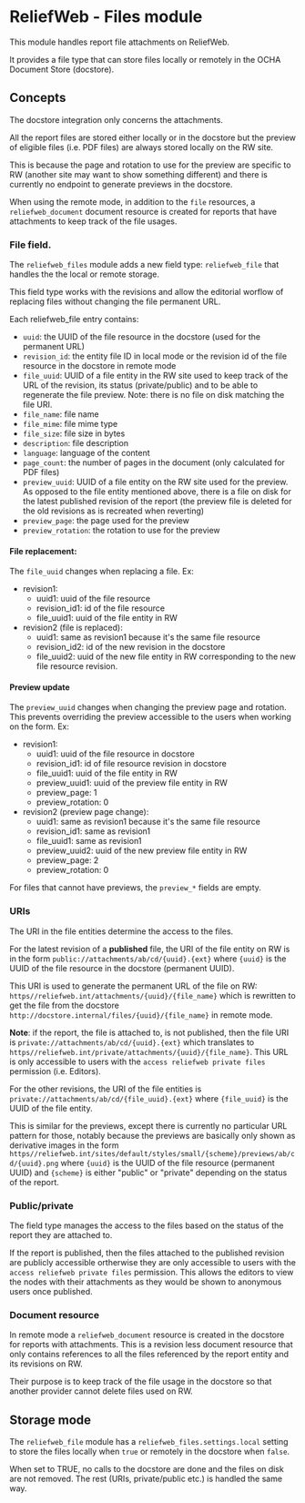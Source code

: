 ReliefWeb - Files module
========================

This module handles report file attachments on ReliefWeb.

It provides a file type that can store files locally or remotely in the OCHA Document Store (docstore).

## Concepts

The docstore integration only concerns the attachments.

All the report files are stored either locally or in the docstore but the preview of eligible files (i.e. PDF files) are always stored locally on the RW site.

This is because the page and rotation to use for the preview are specific to RW (another site may want to show something different) and there is currently no endpoint to generate previews in the docstore.

When using the remote mode, in addition to the `file` resources, a `reliefweb_document` document resource is created for reports that have attachments to keep track of the file usages.

### File field.

The `reliefweb_files` module adds a new field type: `reliefweb_file` that handles the the local or remote storage.

This field type works with the revisions and allow the editorial worflow of replacing files without changing the file permanent URL.

Each reliefweb_file entry contains:

- `uuid`: the UUID of the file resource in the docstore (used for the permanent URL)
- `revision_id`: the entity file ID in local mode or the revision id of the file resource in the docstore in remote mode
- `file_uuid`: UUID of a file entity in the RW site used to keep track of the URL of the revision, its status (private/public) and to be able to regenerate the file preview. Note: there is no file on disk matching the file URI.
- `file_name`: file name
- `file_mime`: file mime type
- `file_size`: file size in bytes
- `description`: file description
- `language`: language of the content
- `page_count`: the number of pages in the document (only calculated for PDF files)
- `preview_uuid`: UUID of a file entity on the RW site used for the preview. As opposed to the file entity mentioned above, there is a file on disk for the latest published revision of the report (the preview file is deleted for the old revisions as is recreated when reverting)
- `preview_page`: the page used for the preview
- `preview_rotation`:  the rotation to use for the preview

#### File replacement:

The `file_uuid` changes when replacing a file. Ex:

- revision1:
  - uuid1: uuid of the file resource
  - revision_id1: id of the file resource
  - file_uuid1: uuid of the file entity in RW
- revision2 (file is replaced):
  - uuid1: same as revision1 because it's the same file resource
  - revision_id2: id of the new revision in the docstore
  - file_uuid2: uuid of the new file entity in RW corresponding to the new file resource revision.

#### Preview update

The `preview_uuid` changes when changing the preview page and rotation. This prevents overriding the preview accessible to the users when working on the form. Ex:

- revision1:
  - uuid1: uuid of the file resource in docstore
  - revision_id1: id of file resource revision in docstore
  - file_uuid1: uuid of the file entity in RW
  - preview_uuid1: uuid of the preview file entity in RW
  - preview_page: 1
  - preview_rotation: 0
- revision2 (preview page change):
  - uuid1: same as revision1 because it's the same file resource
  - revision_id1: same as revision1
  - file_uuid1: same as revision1
  - preview_uuid2: uuid of the new preview file entity in RW
  - preview_page: 2
  - preview_rotation: 0

For files that cannot have previews, the `preview_*` fields are empty.

### URIs

The URI in the file entities determine the access to the files.

For the latest revision of a **published** file, the URI of the file entity on RW is in the form `public://attachments/ab/cd/{uuid}.{ext}` where `{uuid}` is the UUID of the file resource in the docstore (permanent UUID).

This URI is used to generate the permanent URL of the file on RW: `https//reliefweb.int/attachments/{uuid}/{file_name}` which is rewritten to get the file from the docstore `http://docstore.internal/files/{uuid}/{file_name}` in remote mode.

**Note**: if the report, the file is attached to, is not published, then the file URI is `private://attachments/ab/cd/{uuid}.{ext}` which translates to `https//reliefweb.int/private/attachments/{uuid}/{file_name}`. This URL is only accessible to users with the `access reliefweb private files` permission (i.e. Editors).

For the other revisions, the URI of the file entities is `private://attachments/ab/cd/{file_uuid}.{ext}` where `{file_uuid}` is the UUID of the file entity.

This is similar for the previews, except there is currently no particular URL pattern for those, notably because the previews are basically only shown as derivative images in the form `https//reliefweb.int/sites/default/styles/small/{scheme}/previews/ab/cd/{uuid}.png` where `{uuid}`  is the UUID of the file resource (permanent UUID) and `{scheme}` is either "public" or "private" depending on the status of the report.

### Public/private

The field type manages the access to the files based on the status of the report they are attached to.

If the report is published, then the files attached to the published revision are publicly accessible ortherwise they are only accessible to users with the `access reliefweb private files` permission. This allows the editors to view the nodes with their attachments as they would be shown to anonymous users once published.

### Document resource

In remote mode a `reliefweb_document` resource is created in the docstore for reports with attachments. This is a revision less document resource that only contains references to all the files referenced by the report entity and its revisions on RW.

Their purpose is to keep track of the file usage in the docstore so that another provider cannot delete files used on RW.

## Storage mode

The `reliefweb_file` module has a `reliefweb_files.settings.local` setting to store the files locally when `true` or remotely in the docstore when `false`.

When set to TRUE, no calls to the docstore are done and the files on disk are not removed. The rest (URIs, private/public etc.) is handled the same way.
